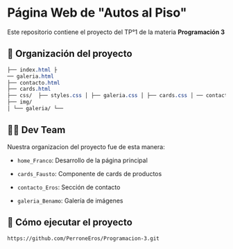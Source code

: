 # Página Web de "Autos al Piso"
Este repositorio contiene el proyecto del TP°1 de la materia **Programación 3**


## 🧠 Organización del proyecto
```css
├── index.html ├
── galeria.html
├── contacto.html
├── cards.html
├── css/  ├── styles.css │ ├── galeria.css │ ├── cards.css │ ── contacto.css
├── img/
│ └── galeria/ └──
```
## 👨‍💻 Dev Team
Nuestra organizacion del proyecto fue de esta manera:

- ``home_Franco``: Desarrollo de la página principal

- `cards_Fausto`: Componente de cards de productos

- ``contacto_Eros``: Sección de contacto

- `galeria_Benamo`: Galería de imágenes

## 🚀 Cómo ejecutar el proyecto

```bash
https://github.com/PerroneEros/Programacion-3.git
```
